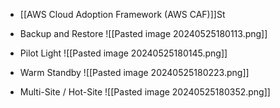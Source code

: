 - [[AWS Cloud Adoption Framework (AWS CAF)]]St
- Backup and Restore
![[Pasted image 20240525180113.png]]
- Pilot Light
![[Pasted image 20240525180145.png]] 

- Warm Standby
![[Pasted image 20240525180223.png]]
- Multi-Site / Hot-Site
![[Pasted image 20240525180352.png]]
